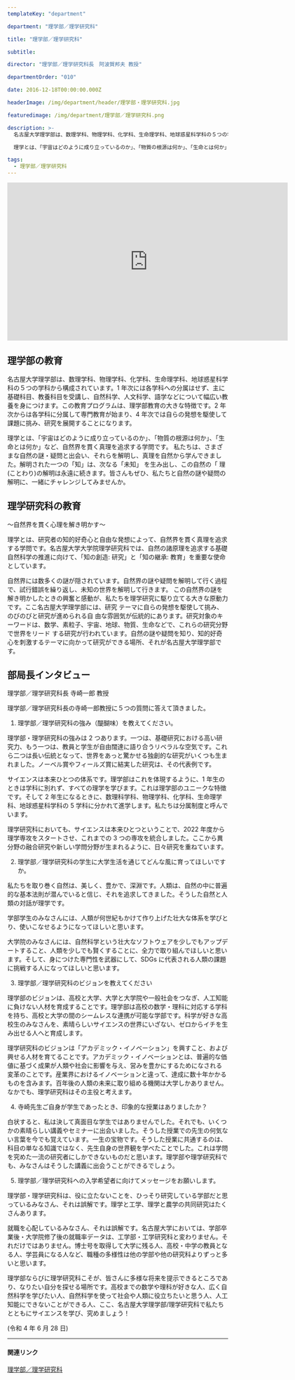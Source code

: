 ```yaml
---
templateKey: "department"

department: "理学部／理学研究科"

title: "理学部／理学研究科"

subtitle:

director: "理学部／理学研究科長　阿波賀邦夫 教授"

departmentOrder: "010"

date: 2016-12-18T00:00:00.000Z

headerImage: /img/department/header/理学部・理学研究科.jpg

featuredimage: /img/department/理学部／理学研究科.png

description: >-
  名古屋大学理学部は、数理学科、物理学科、化学科、生命理学科、地球惑星科学科の５つの学科から構成されています。1年次には各学科への分属はせず、主に基礎科目、教養科目を受講し、自然科学、人文科学、語学などについて幅広い教養を身につけます。この教育プログラムは、理学部教育の大きな特徴です。2年次からは各学科に分属して専門教育が始まり、4年次では自らの発想を駆使して課題に挑み、研究を展開することになります。

  理学とは、「宇宙はどのように成り立っているのか」、「物質の根源は何か」、「生命とは何か」など、自然界を貫く真理を追求する学問です。 私たちは、さまざまな自然の謎・疑問と出会い、それらを解明し、真理を自然から学んできました。解明された一つの「知」は、次なる「未知」 を生み出し、この自然の「 理(ことわり)の解明は永遠に続きます。皆さんもぜひ、私たちと自然の謎や疑問の解明に、一緒にチャレンジしてみませんか。

tags:
  - 理学部／理学研究科
---
```


<iframe width="640" height="360" src="https://www.youtube.com/embed/DeBEihy7M_8" frameborder="0" allow="accelerometer; autoplay; clipboard-write; encrypted-media; gyroscope; picture-in-picture" allowfullscreen></iframe>

## 理学部の教育

名古屋大学理学部は、数理学科、物理学科、化学科、生命理学科、地球惑星科学科の５つの学科から構成されています。1 年次には各学科への分属はせず、主に基礎科目、教養科目を受講し、自然科学、人文科学、語学などについて幅広い教養を身につけます。この教育プログラムは、理学部教育の大きな特徴です。2 年次からは各学科に分属して専門教育が始まり、4 年次では自らの発想を駆使して課題に挑み、研究を展開することになります。

理学とは、「宇宙はどのように成り立っているのか」、「物質の根源は何か」、「生命とは何か」など、自然界を貫く真理を追求する学問です。 私たちは、さまざまな自然の謎・疑問と出会い、それらを解明し、真理を自然から学んできました。解明された一つの「知」は、次なる「未知」 を生み出し、この自然の「 理(ことわり)の解明は永遠に続きます。皆さんもぜひ、私たちと自然の謎や疑問の解明に、一緒にチャレンジしてみませんか。

## 理学研究科の教育

～自然界を貫く心理を解き明かす～

理学とは、研究者の知的好奇心と自由な発想によって、自然界を貫く真理を追求する学問です。名古屋大学大学院理学研究科では、自然の諸原理を追求する基礎自然科学の推進に向けて、「知の創造: 研究」と「知の継承: 教育」を重要な使命としています。

自然界には数多くの謎が隠されています。自然界の謎や疑問を解明して行く過程で、試行錯誤を繰り返し、未知の世界を解明して行きます。 この自然界の謎を解き明かしたときの興奮と感動が、私たちを理学研究に駆り立てる大きな原動力です。ここ名古屋大学理学部には、研究 テーマに自らの発想を駆使して挑み、のびのびと研究が進められる自 由な雰囲気が伝統的にあります。研究対象のキーワードは、数学、素粒子、宇宙、地球、物質、生命などで、これらの研究分野で世界をリード する研究が行われています。自然の謎や疑問を知り、知的好奇心を刺激するテーマに向かって研究ができる場所、それが名古屋大学理学部です。

## 部局長インタビュー

理学部／理学研究科長
寺崎一郎 教授

理学部／理学研究科長の寺崎一郎教授に５つの質問に答えて頂きました。

1. 理学部／理学研究科の強み（醍醐味）を教えてください。

理学部・理学研究科の強みは 2 つあります。一つは、基礎研究における高い研究力、もう一つは、教員と学生が自由闊達に語り合うリベラルな空気です。これら二つは長い伝統となって、世界をあっと驚かせる独創的な研究がいくつも生まれました。ノーベル賞やフィールズ賞に結実した研究は、その代表例です。

サイエンスは本来ひとつの体系です。理学部はこれを体現するように、1 年生のときは学科に別れず、すべての理学を学びます。これは理学部のユニークな特徴です。そして 2 年生になるときに、数理科学科、物理学科、化学科、生命理学科、地球惑星科学科の 5 学科に分かれて進学します。私たちは分属制度と呼んでいます。

理学研究科においても、サイエンスは本来ひとつということで、2022 年度から理学専攻をスタートさせ、これまでの 3 つの専攻を統合しました。ここから異分野の融合研究や新しい学問分野が生まれるように、日々研究を重ねています。

2. 理学部／理学研究科の学生に大学生活を通じてどんな風に育ってほしいですか。

私たちを取り巻く自然は、美しく、豊かで、深淵です。人類は、自然の中に普遍的な基本法則が潜んでいると信じ、それを追求してきました。そうした自然と人類の対話が理学です。

学部学生のみなさんには、人類が何世紀もかけて作り上げた壮大な体系を学びとり、使いこなせるようになってほしいと思います。

大学院のみなさんには、自然科学という壮大なソフトウェアを少しでもアップデートすること、人類を少しでも賢くすることに、全力で取り組んでほしいと思います。そして、身につけた専門性を武器にして、SDGs に代表される人類の課題に挑戦する人になってほしいと思います。

3. 理学部／理学研究科のビジョンを教えてください

理学部のビジョンは、高校と大学、大学と大学院や一般社会をつなぎ、人工知能に負けない人材を育成することです。理学部は高校の数学・理科に対応する学科を持ち、高校と大学の間のシームレスな連携が可能な学部です。科学が好きな高校生のみなさんを、素晴らしいサイエンスの世界にいざない、ゼロからイチを生み出せる人へと育成します。

理学研究科のビジョンは「アカデミック・イノベーション」を興すこと、および興せる人材を育てることです。アカデミック・イノベーションとは、普遍的な価値に基づく成果が人類や社会に影響を与え、営みを豊かにするためになされる変革のことです。産業界におけるイノベーションと違って、達成に数十年かかるものを含みます。百年後の人類の未来に取り組める機関は大学しかありません。なかでも、理学研究科はその主役と考えます。

4. 寺崎先生ご自身が学生であったとき、印象的な授業はありましたか？

白状すると、私は決して真面目な学生ではありませんでした。それでも、いくつかの素晴らしい講義やセミナーに出会いました。そうした授業での先生の何気ない言葉を今でも覚えています。一生の宝物です。そうした授業に共通するのは、科目の単なる知識ではなく、先生自身の世界観を学べたことでした。これは学問を究めた一流の研究者にしかできないものだと思います。理学部や理学研究科でも、みなさんはそうした講義に出会うことができるでしょう。

5. 理学部／理学研究科への入学希望者に向けてメッセージをお願いします。

理学部・理学研究科は、役に立たないことを、ひっそり研究している学部だと思っているみなさん、それは誤解です。理学と工学、理学と農学の共同研究はたくさんあります。

就職を心配しているみなさん、それは誤解です。名古屋大学においては、学部卒業後・大学院修了後の就職率データは、工学部・工学研究科と変わりません。それだけではありません。博士号を取得して大学に残る人、高校・中学の教員となる人、学芸員になる人など、職種の多様性は他の学部や他の研究科よりずっと多いと思います。

理学部ならびに理学研究科こそが、皆さんに多様な将来を提示できるところであり、なりたい自分を探せる場所です。高校までの数学や理科が好きな人、広く自然科学を学びたい人、自然科学を使って社会や人類に役立ちたいと思う人、人工知能にできないことができる人、ここ、名古屋大学理学部/理学研究科で私たちとともにサイエンスを学び、究めましょう！

(令和 4 年 6 月 28 日)

---

#### 関連リンク

[理学部／理学研究科](http://www.sci.nagoya-u.ac.jp/)
